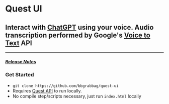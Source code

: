 # Quest UI

## Interact with [ChatGPT](https://openai.com/api/) using your voice. Audio transcription performed by Google's [Voice to Text](https://cloud.google.com/speech-to-text) API
--- 
##### [Release Notes](/changelog.md)

### Get Started
- `git clone https://github.com/bbgrabbag/quest-ui`
- Requires [Quest API](https://github.com/bbgrabbag/quest-api) to run locally.
- No compile step/scripts necessary, just run `index.html` locally